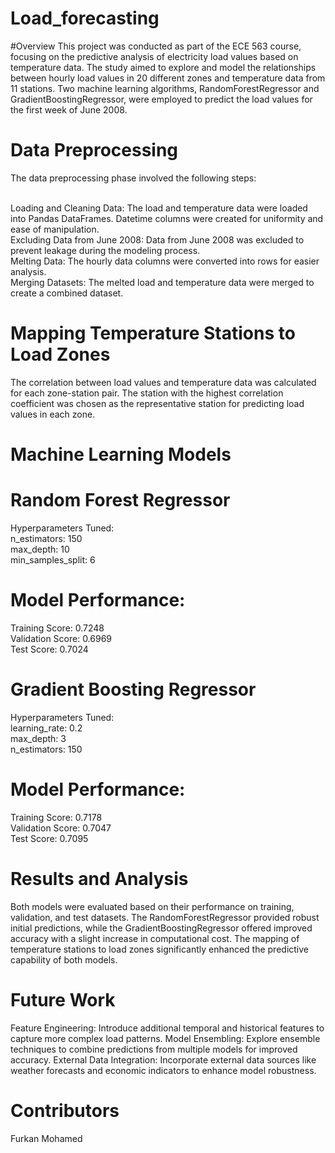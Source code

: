 # Load_forecasting
#Overview
This project was conducted as part of the ECE 563 course, focusing on the predictive analysis of electricity load values based on temperature data. The study aimed to explore and model the relationships between hourly load values in 20 different zones and temperature data from 11 stations. Two machine learning algorithms, RandomForestRegressor and GradientBoostingRegressor, were employed to predict the load values for the first week of June 2008.

# Data Preprocessing
The data preprocessing phase involved the following steps:

<br />Loading and Cleaning Data: The load and temperature data were loaded into Pandas DataFrames. Datetime columns were created for uniformity and ease of manipulation.
<br />Excluding Data from June 2008: Data from June 2008 was excluded to prevent leakage during the modeling process.
<br />Melting Data: The hourly data columns were converted into rows for easier analysis.
<br />Merging Datasets: The melted load and temperature data were merged to create a combined dataset.

# Mapping Temperature Stations to Load Zones
The correlation between load values and temperature data was calculated for each zone-station pair. The station with the highest correlation coefficient was chosen as the representative station for predicting load values in each zone.

# Machine Learning Models

# Random Forest Regressor
Hyperparameters Tuned:
<br />n_estimators: 150
<br />max_depth: 10
<br />min_samples_split: 6

# Model Performance:
Training Score: 0.7248
<br />Validation Score: 0.6969
<br />Test Score: 0.7024

# Gradient Boosting Regressor
Hyperparameters Tuned:
<br />learning_rate: 0.2
<br />max_depth: 3
<br />n_estimators: 150

# Model Performance:
Training Score: 0.7178
<br />Validation Score: 0.7047
<br />Test Score: 0.7095

# Results and Analysis
Both models were evaluated based on their performance on training, validation, and test datasets. The RandomForestRegressor provided robust initial predictions, while the GradientBoostingRegressor offered improved accuracy with a slight increase in computational cost. The mapping of temperature stations to load zones significantly enhanced the predictive capability of both models.

# Future Work
Feature Engineering: Introduce additional temporal and historical features to capture more complex load patterns.
Model Ensembling: Explore ensemble techniques to combine predictions from multiple models for improved accuracy.
External Data Integration: Incorporate external data sources like weather forecasts and economic indicators to enhance model robustness.

# Contributors
Furkan Mohamed

